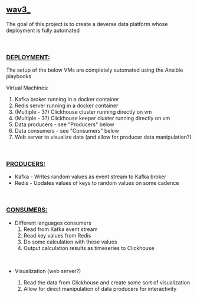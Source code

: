 ## <ins>wav3_</ins>

The goal of this project is to create a deverse data platform whose deployment is fully automated

&nbsp;

### <ins>DEPLOYMENT:</ins>

The setup of the below VMs are completely automated using the Ansible playbooks

Virtual Machines:

1.  Kafka broker running in a docker container
2.  Redis server running in a docker container
3.  (Multiple - 3?) Clickhouse cluster running directly on vm
4.  (Multiple - 3?) Clickhouse keeper cluster running directly on vm
5.  Data producers - see "Producers" below
6.  Data consumers - see "Consumers" below
7.  Web server to visualize data (and allow for producer data manipulation?)

&nbsp;

### <ins>PRODUCERS:</ins>

- Kafka - Writes random values as event stream to Kafka broker
- Redis - Updates values of keys to random values on some cadence

&nbsp;

### <ins>CONSUMERS:</ins>

- Different languages consumers
    1.  Read from Kafka event stream
    2.  Read key values from Redis
    3.  Do some calculation with these values
    4.  Output calculation results as timeseries to Clickhouse

&nbsp;

- Visualization (web server?)

	1.  Read the data from Clickhouse and create some sort of visualization
    2.  Allow for direct manipulation of data producers for interactivity
